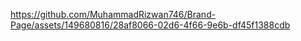 https://github.com/MuhammadRizwan746/Brand-Page/assets/149680816/28af8066-02d6-4f66-9e6b-df45f1388cdb
